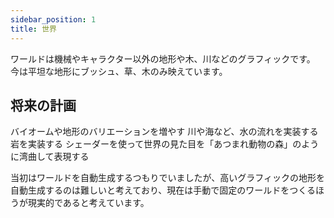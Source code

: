 ```yaml
---
sidebar_position: 1
title: 世界
---
```


ワールドは機械やキャラクター以外の地形や木、川などのグラフィックです。
今は平坦な地形にブッシュ、草、木のみ映えています。

## 将来の計画
バイオームや地形のバリエーションを増やす
川や海など、水の流れを実装する
岩を実装する
シェーダーを使って世界の見た目を「あつまれ動物の森」のように湾曲して表現する

当初はワールドを自動生成するつもりでいましたが、高いグラフィックの地形を自動生成するのは難しいと考えており、現在は手動で固定のワールドをつくるほうが現実的であると考えています。



